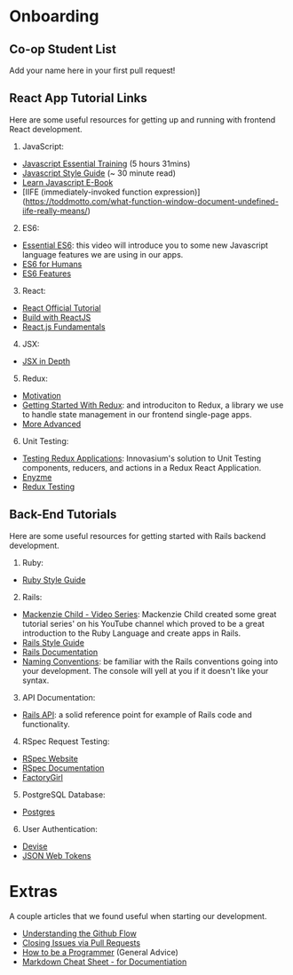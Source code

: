 # Onboarding

## Co-op Student List
Add your name here in your first pull request!


## React App Tutorial Links

Here are some useful resources for getting up and running with frontend React development.

1. JavaScript: 
 - [Javascript Essential Training](https://www.lynda.com/JavaScript-tutorials/JavaScript-Essential-Training/81266-2.html?srchtrk=index:1%0Alinktypeid:2%0Aq:javascript%2Bessential%2Btraining%0Apage:1%0As:relevance%0Asa:true%0Aproducttypeid:2)  (5 hours 31mins) 
 - [Javascript Style Guide](https://github.com/airbnb/javascript) (~ 30 minute read)
 - [Learn Javascript E-Book](https://gitbookio.gitbooks.io/javascript/content/)
 - [IIFE (immediately-invoked function expression)] (https://toddmotto.com/what-function-window-document-undefined-iife-really-means/)
2. ES6:
 - [Essential ES6](https://www.youtube.com/watch?v=CozSF5abcTA): this video will introduce you to some new Javascript language features we are using in our apps. 
 - [ES6 for Humans](https://github.com/metagrover/ES6-for-humans)
 - [ES6 Features](http://es6-features.org/)
3. React:
 - [React Official Tutorial](http://facebook.github.io/react/docs/tutorial.html)
 - [Build with ReactJS](http://buildwithreact.com/#articles)
 - [React.js Fundamentals](http://courses.reactjsprogram.com/courses/reactjsfundamentals)
4. JSX:
 - [JSX in Depth](https://facebook.github.io/react/docs/jsx-in-depth.html)
5. Redux:
 - [Motivation](http://redux.js.org/docs/introduction/Motivation.html)
 - [Getting Started With Redux](https://egghead.io/series/getting-started-with-redux): and introduciton to Redux, a library we use to handle state management in our frontend single-page apps.
 - [More Advanced](https://egghead.io/courses/building-react-applications-with-idiomatic-redux)
6. Unit Testing:
 - [Testing Redux Applications](http://randycoulman.com/blog/2016/03/15/testing-redux-applications/): Innovasium's solution to Unit Testing components, reducers, and actions in a Redux React Application.
 - [Enyzme](http://airbnb.io/enzyme/index.html)
 - [Redux Testing](http://redux.js.org/docs/recipes/WritingTests.html)

## Back-End Tutorials

Here are some useful resources for getting started with Rails backend development.

1. Ruby:
 - [Ruby Style Guide](https://github.com/bbatsov/ruby-style-guide)
2. Rails:
 - [Mackenzie Child - Video Series](https://www.youtube.com/user/mackenziechild): Mackenzie Child created some great tutorial series' on his YouTube channel which proved to be a great introduction to the Ruby Language and create apps in Rails.
 - [Rails Style Guide](https://github.com/bbatsov/rails-style-guide)
 - [Rails Documentation](http://guides.rubyonrails.org/index.html)
 - [Naming Conventions](https://gist.github.com/iangreenleaf/b206d09c587e8fc6399e): be familiar with the Rails conventions going into your development. The console will yell at you if it doesn't like your syntax.
3. API Documentation:
 - [Rails API](http://api.rubyonrails.org/): a solid reference point for example of Rails code and functionality.
4. RSpec Request Testing:
 - [RSpec Website](http://rspec.info/)
 - [RSpec Documentation](https://relishapp.com/rspec)
 - [FactoryGirl](https://github.com/thoughtbot/factory_girl)
5. PostgreSQL Database:
 - [Postgres](https://www.postgresql.org/)
6. User Authentication:
 - [Devise](https://github.com/plataformatec/devise)
 - [JSON Web Tokens](https://jwt.io/)

 # Extras

 A couple articles that we found useful when starting our development.

 - [Understanding the Github Flow](https://guides.github.com/introduction/flow/index.html)
 - [Closing Issues via Pull Requests](https://github.com/blog/1506-closing-issues-via-pull-requests)
 - [How to be a Programmer](https://github.com/braydie/HowToBeAProgrammer) (General Advice)
 - [Markdown Cheat Sheet - for Documentiation](https://github.com/adam-p/markdown-here/wiki/Markdown-Cheatsheet)

